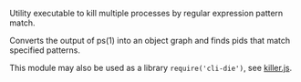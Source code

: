 Utility executable to kill multiple processes by regular expression pattern match.

Converts the output of ps(1) into an object graph and finds pids that match specified patterns.

This module may also be used as a library `require('cli-die')`, see [killer.js](/lib/killer.js).
